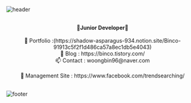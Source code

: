 ![header](https://capsule-render.vercel.app/api?type=waving&&color=gradient&height=100&section=header&fontSize=90)


<div align = "center">

<br/>
<strong>🌱Junior Developer🌱</strong><br><br>
📜 Portfolio :(https://shadow-asparagus-934.notion.site/Binco-91913c5f2f1d486ca57a8ec1db5e4043)
 <br>
📝 Blog : https://binco.tistory.com/<br>
📫 Contact : woongbin96@naver.com<br><br>
🏢 Management Site : https://www.facebook.com/trendsearching/<br>

 
<br/>


<!-- [![Hits](https://hits.seeyoufarm.com/api/count/incr/badge.svg?url=https%3A%2F%2Fgithub.com%2Fchajuhui123&count_bg=%23FFD5D5&title_bg=%23FF7575&icon=&icon_color=%23E7E7E7&title=VISIT&edge_flat=false)](https://hits.seeyoufarm.com)
[![Gmail Badge](https://img.shields.io/badge/Gmail-d14836?style=flat-square&logo=Gmail&logoColor=white&link=mailto:jjuhee0913@gmail.com)](mailto:jjuhee0913@gmail.com)
<!-- [![Blog Badge](http://img.shields.io/badge/-Blog-green?style=flat-square&logo=Naver&link=https://blog.naver.com/chajuhui123)](https://blog.naver.com/chajuhui123)
 --> 
  
<!-- ﹏﹏﹏﹏﹏﹏﹏ -->


<!-- 
<img src="https://img.shields.io/badge/JAVA-3776AB?style=flat-square&logo=Java&logoColor=white"/>
<img src="https://img.shields.io/badge/Spring-092E20?style=flat-square&logo=Spring&logoColor=white"/><br>
<img src="https://img.shields.io/badge/HTML-E34F26?style=flat-square&logo=HTML5&logoColor=white"/>
<img src="https://img.shields.io/badge/CSS-1572B6?style=flat-square&logo=CSS3&logoColor=white"/>
<img src="https://img.shields.io/badge/JavaScript-F7DF1E?style=flat-square&logo=JavaScript&logoColor=white"/><br>
<img src="https://img.shields.io/badge/tomcat-007396?style=flat-square&logo=tomcat&logoColor=white"/>
<img src="https://img.shields.io/badge/Git-F05032?style=flat-square&logo=Git&logoColor=white"/>
<img src="https://img.shields.io/badge/eclipse-B7178C?style=flat-square&logo=eclipse&logoColor=white"/>
<img src="https://img.shields.io/badge/SqlDeveloper-FFCA28?style=flat-square&logo=Oracle&logoColor=black"/> -->
 
<!-- <br> -->
<!--  <br> -->

<!-- [![Solved.ac Profile](http://mazassumnida.wtf/api/v2/generate_badge?boj=woongbin96)](https://solved.ac/woongbin96/) -->
 

</div>



<!-- <br/> -->

![footer](https://capsule-render.vercel.app/api?type=waving&&color=gradient&height=100&section=footer&fontSize=90)



<!--
**woongbin-choi/woongbin-choi** is a ✨ _special_ ✨ repository because its `README.md` (this file) appears on your GitHub profile.

Here are some ideas to get you started:

- 🔭 I’m currently working on ...
- 🌱 I’m currently learning ...
- 👯 I’m looking to collaborate on ...
- 🤔 I’m looking for help with ...
- 💬 Ask me about ...
- 📫 How to reach me: ...
- 😄 Pronouns: ...
- ⚡ Fun fact: ...
-->
